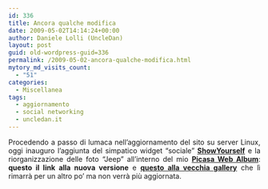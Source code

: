 ```yaml
---
id: 336
title: Ancora qualche modifica
date: 2009-05-02T14:14:24+00:00
author: Daniele Lolli (UncleDan)
layout: post
guid: old-wordpress-guid=336
permalink: /2009-05-02-ancora-qualche-modifica.html
mytory_md_visits_count:
  - "51"
categories:
  - Miscellanea
tags:
  - aggiornamento
  - social networking
  - uncledan.it
---
```

<p style="text-align: justify;">
  Procedendo a passo di lumaca nell&#8217;aggiornamento del sito su server Linux, oggi inauguro l&#8217;aggiunta del simpatico widget &#8220;sociale&#8221; <a title="ShowYourself widget" href="http://www.dbachrach.com/showyourself/" target="_blank"><strong>ShowYourself</strong></a> e la riorganizzazione delle foto &#8220;Jeep&#8221; all&#8217;interno del mio <a title="Picasa Web Album" href="http://picasaweb.google.com/" target="_blank"><strong>Picasa Web Album</strong></a>: <strong>questo il link alla nuova versione</strong> e <a title="Old Gallery" href="/gallery/" target="_blank"><strong>questo alla vecchia gallery</strong></a> che lì rimarrà per un altro po&#8217; ma non verrà più aggiornata.
</p>